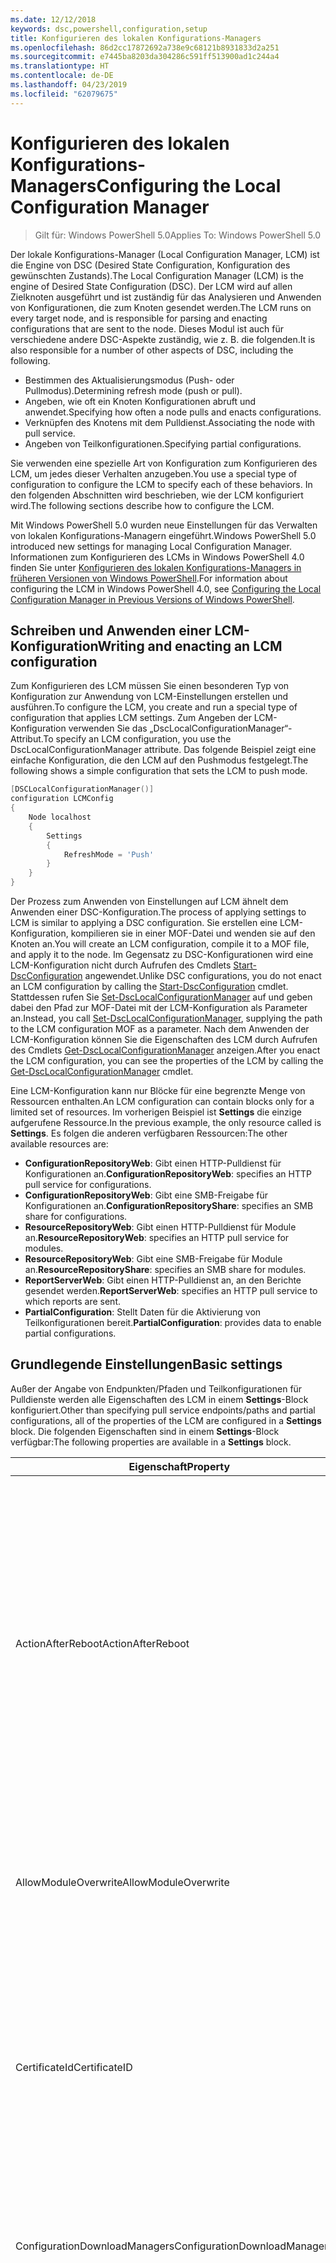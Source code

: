 ```yaml
---
ms.date: 12/12/2018
keywords: dsc,powershell,configuration,setup
title: Konfigurieren des lokalen Konfigurations-Managers
ms.openlocfilehash: 86d2cc17872692a738e9c68121b8931833d2a251
ms.sourcegitcommit: e7445ba8203da304286c591ff513900ad1c244a4
ms.translationtype: HT
ms.contentlocale: de-DE
ms.lasthandoff: 04/23/2019
ms.locfileid: "62079675"
---
```

# <a name="configuring-the-local-configuration-manager"></a><span data-ttu-id="e086c-103">Konfigurieren des lokalen Konfigurations-Managers</span><span class="sxs-lookup"><span data-stu-id="e086c-103">Configuring the Local Configuration Manager</span></span>

> <span data-ttu-id="e086c-104">Gilt für: Windows PowerShell 5.0</span><span class="sxs-lookup"><span data-stu-id="e086c-104">Applies To: Windows PowerShell 5.0</span></span>

<span data-ttu-id="e086c-105">Der lokale Konfigurations-Manager (Local Configuration Manager, LCM) ist die Engine von DSC (Desired State Configuration, Konfiguration des gewünschten Zustands).</span><span class="sxs-lookup"><span data-stu-id="e086c-105">The Local Configuration Manager (LCM) is the engine of Desired State Configuration (DSC).</span></span>
<span data-ttu-id="e086c-106">Der LCM wird auf allen Zielknoten ausgeführt und ist zuständig für das Analysieren und Anwenden von Konfigurationen, die zum Knoten gesendet werden.</span><span class="sxs-lookup"><span data-stu-id="e086c-106">The LCM runs on every target node, and is responsible for parsing and enacting configurations that are sent to the node.</span></span>
<span data-ttu-id="e086c-107">Dieses Modul ist auch für verschiedene andere DSC-Aspekte zuständig, wie z. B. die folgenden.</span><span class="sxs-lookup"><span data-stu-id="e086c-107">It is also responsible for a number of other aspects of DSC, including the following.</span></span>

- <span data-ttu-id="e086c-108">Bestimmen des Aktualisierungsmodus (Push- oder Pullmodus).</span><span class="sxs-lookup"><span data-stu-id="e086c-108">Determining refresh mode (push or pull).</span></span>
- <span data-ttu-id="e086c-109">Angeben, wie oft ein Knoten Konfigurationen abruft und anwendet.</span><span class="sxs-lookup"><span data-stu-id="e086c-109">Specifying how often a node pulls and enacts configurations.</span></span>
- <span data-ttu-id="e086c-110">Verknüpfen des Knotens mit dem Pulldienst.</span><span class="sxs-lookup"><span data-stu-id="e086c-110">Associating the node with pull service.</span></span>
- <span data-ttu-id="e086c-111">Angeben von Teilkonfigurationen.</span><span class="sxs-lookup"><span data-stu-id="e086c-111">Specifying partial configurations.</span></span>

<span data-ttu-id="e086c-112">Sie verwenden eine spezielle Art von Konfiguration zum Konfigurieren des LCM, um jedes dieser Verhalten anzugeben.</span><span class="sxs-lookup"><span data-stu-id="e086c-112">You use a special type of configuration to configure the LCM to specify each of these behaviors.</span></span>
<span data-ttu-id="e086c-113">In den folgenden Abschnitten wird beschrieben, wie der LCM konfiguriert wird.</span><span class="sxs-lookup"><span data-stu-id="e086c-113">The following sections describe how to configure the LCM.</span></span>

<span data-ttu-id="e086c-114">Mit Windows PowerShell 5.0 wurden neue Einstellungen für das Verwalten von lokalen Konfigurations-Managern eingeführt.</span><span class="sxs-lookup"><span data-stu-id="e086c-114">Windows PowerShell 5.0 introduced new settings for managing Local Configuration Manager.</span></span>
<span data-ttu-id="e086c-115">Informationen zum Konfigurieren des LCMs in Windows PowerShell 4.0 finden Sie unter [Konfigurieren des lokalen Konfigurations-Managers in früheren Versionen von Windows PowerShell](metaconfig4.md).</span><span class="sxs-lookup"><span data-stu-id="e086c-115">For information about configuring the LCM in Windows PowerShell 4.0, see [Configuring the Local Configuration Manager in Previous Versions of Windows PowerShell](metaconfig4.md).</span></span>

## <a name="writing-and-enacting-an-lcm-configuration"></a><span data-ttu-id="e086c-116">Schreiben und Anwenden einer LCM-Konfiguration</span><span class="sxs-lookup"><span data-stu-id="e086c-116">Writing and enacting an LCM configuration</span></span>

<span data-ttu-id="e086c-117">Zum Konfigurieren des LCM müssen Sie einen besonderen Typ von Konfiguration zur Anwendung von LCM-Einstellungen erstellen und ausführen.</span><span class="sxs-lookup"><span data-stu-id="e086c-117">To configure the LCM, you create and run a special type of configuration that applies LCM settings.</span></span>
<span data-ttu-id="e086c-118">Zum Angeben der LCM-Konfiguration verwenden Sie das „DscLocalConfigurationManager“-Attribut.</span><span class="sxs-lookup"><span data-stu-id="e086c-118">To specify an LCM configuration, you use the DscLocalConfigurationManager attribute.</span></span>
<span data-ttu-id="e086c-119">Das folgende Beispiel zeigt eine einfache Konfiguration, die den LCM auf den Pushmodus festgelegt.</span><span class="sxs-lookup"><span data-stu-id="e086c-119">The following shows a simple configuration that sets the LCM to push mode.</span></span>

```powershell
[DSCLocalConfigurationManager()]
configuration LCMConfig
{
    Node localhost
    {
        Settings
        {
            RefreshMode = 'Push'
        }
    }
}
```

<span data-ttu-id="e086c-120">Der Prozess zum Anwenden von Einstellungen auf LCM ähnelt dem Anwenden einer DSC-Konfiguration.</span><span class="sxs-lookup"><span data-stu-id="e086c-120">The process of applying settings to LCM is similar to applying a DSC configuration.</span></span>
<span data-ttu-id="e086c-121">Sie erstellen eine LCM-Konfiguration, kompilieren sie in einer MOF-Datei und wenden sie auf den Knoten an.</span><span class="sxs-lookup"><span data-stu-id="e086c-121">You will create an LCM configuration, compile it to a MOF file, and apply it to the node.</span></span>
<span data-ttu-id="e086c-122">Im Gegensatz zu DSC-Konfigurationen wird eine LCM-Konfiguration nicht durch Aufrufen des Cmdlets [Start-DscConfiguration](/powershell/module/psdesiredstateconfiguration/start-dscconfiguration) angewendet.</span><span class="sxs-lookup"><span data-stu-id="e086c-122">Unlike DSC configurations, you do not enact an LCM configuration by calling the [Start-DscConfiguration](/powershell/module/psdesiredstateconfiguration/start-dscconfiguration) cmdlet.</span></span>
<span data-ttu-id="e086c-123">Stattdessen rufen Sie [Set-DscLocalConfigurationManager](/powershell/module/PSDesiredStateConfiguration/Set-DscLocalConfigurationManager) auf und geben dabei den Pfad zur MOF-Datei mit der LCM-Konfiguration als Parameter an.</span><span class="sxs-lookup"><span data-stu-id="e086c-123">Instead, you call [Set-DscLocalConfigurationManager](/powershell/module/PSDesiredStateConfiguration/Set-DscLocalConfigurationManager), supplying the path to the LCM configuration MOF as a parameter.</span></span>
<span data-ttu-id="e086c-124">Nach dem Anwenden der LCM-Konfiguration können Sie die Eigenschaften des LCM durch Aufrufen des Cmdlets [Get-DscLocalConfigurationManager](/powershell/module/PSDesiredStateConfiguration/Get-DscLocalConfigurationManager) anzeigen.</span><span class="sxs-lookup"><span data-stu-id="e086c-124">After you enact the LCM configuration, you can see the properties of the LCM by calling the [Get-DscLocalConfigurationManager](/powershell/module/PSDesiredStateConfiguration/Get-DscLocalConfigurationManager) cmdlet.</span></span>

<span data-ttu-id="e086c-125">Eine LCM-Konfiguration kann nur Blöcke für eine begrenzte Menge von Ressourcen enthalten.</span><span class="sxs-lookup"><span data-stu-id="e086c-125">An LCM configuration can contain blocks only for a limited set of resources.</span></span>
<span data-ttu-id="e086c-126">Im vorherigen Beispiel ist **Settings** die einzige aufgerufene Ressource.</span><span class="sxs-lookup"><span data-stu-id="e086c-126">In the previous example, the only resource called is **Settings**.</span></span>
<span data-ttu-id="e086c-127">Es folgen die anderen verfügbaren Ressourcen:</span><span class="sxs-lookup"><span data-stu-id="e086c-127">The other available resources are:</span></span>

* <span data-ttu-id="e086c-128">**ConfigurationRepositoryWeb**: Gibt einen HTTP-Pulldienst für Konfigurationen an.</span><span class="sxs-lookup"><span data-stu-id="e086c-128">**ConfigurationRepositoryWeb**: specifies an HTTP pull service for configurations.</span></span>
* <span data-ttu-id="e086c-129">**ConfigurationRepositoryWeb**: Gibt eine SMB-Freigabe für Konfigurationen an.</span><span class="sxs-lookup"><span data-stu-id="e086c-129">**ConfigurationRepositoryShare**: specifies an SMB share for configurations.</span></span>
* <span data-ttu-id="e086c-130">**ResourceRepositoryWeb**: Gibt einen HTTP-Pulldienst für Module an.</span><span class="sxs-lookup"><span data-stu-id="e086c-130">**ResourceRepositoryWeb**: specifies an HTTP pull service for modules.</span></span>
* <span data-ttu-id="e086c-131">**ResourceRepositoryWeb**: Gibt eine SMB-Freigabe für Module an.</span><span class="sxs-lookup"><span data-stu-id="e086c-131">**ResourceRepositoryShare**: specifies an SMB share for modules.</span></span>
* <span data-ttu-id="e086c-132">**ReportServerWeb**: Gibt einen HTTP-Pulldienst an, an den Berichte gesendet werden.</span><span class="sxs-lookup"><span data-stu-id="e086c-132">**ReportServerWeb**: specifies an HTTP pull service to which reports are sent.</span></span>
* <span data-ttu-id="e086c-133">**PartialConfiguration**: Stellt Daten für die Aktivierung von Teilkonfigurationen bereit.</span><span class="sxs-lookup"><span data-stu-id="e086c-133">**PartialConfiguration**: provides data to enable partial configurations.</span></span>

## <a name="basic-settings"></a><span data-ttu-id="e086c-134">Grundlegende Einstellungen</span><span class="sxs-lookup"><span data-stu-id="e086c-134">Basic settings</span></span>

<span data-ttu-id="e086c-135">Außer der Angabe von Endpunkten/Pfaden und Teilkonfigurationen für Pulldienste werden alle Eigenschaften des LCM in einem **Settings**-Block konfiguriert.</span><span class="sxs-lookup"><span data-stu-id="e086c-135">Other than specifying pull service endpoints/paths and partial configurations, all of the properties of the LCM are configured in a **Settings** block.</span></span>
<span data-ttu-id="e086c-136">Die folgenden Eigenschaften sind in einem **Settings**-Block verfügbar:</span><span class="sxs-lookup"><span data-stu-id="e086c-136">The following properties are available in a **Settings** block.</span></span>

|  <span data-ttu-id="e086c-137">Eigenschaft</span><span class="sxs-lookup"><span data-stu-id="e086c-137">Property</span></span>  |  <span data-ttu-id="e086c-138">Type</span><span class="sxs-lookup"><span data-stu-id="e086c-138">Type</span></span>  |  <span data-ttu-id="e086c-139">Beschreibung</span><span class="sxs-lookup"><span data-stu-id="e086c-139">Description</span></span>   |
|----------- |------- |--------------- |
| <span data-ttu-id="e086c-140">ActionAfterReboot</span><span class="sxs-lookup"><span data-stu-id="e086c-140">ActionAfterReboot</span></span>| <span data-ttu-id="e086c-141">string</span><span class="sxs-lookup"><span data-stu-id="e086c-141">string</span></span>| <span data-ttu-id="e086c-142">Gibt an, was nach einem Neustart während der Anwendung einer Konfiguration passiert.</span><span class="sxs-lookup"><span data-stu-id="e086c-142">Specifies what happens after a reboot during the application of a configuration.</span></span> <span data-ttu-id="e086c-143">Die möglichen Werte sind __ContinueConfiguration__ und __StopConfiguration__.</span><span class="sxs-lookup"><span data-stu-id="e086c-143">The possible values are __"ContinueConfiguration"__ and __"StopConfiguration"__.</span></span> <ul><li> <span data-ttu-id="e086c-144">__ContinueConfiguration__: Nach dem Neustart des Computers wird das Anwenden der aktuellen Konfiguration fortgesetzt.</span><span class="sxs-lookup"><span data-stu-id="e086c-144">__ContinueConfiguration__: Continue applying the current configuration after machine reboot.</span></span> <span data-ttu-id="e086c-145">Dies ist der Standardwert.</span><span class="sxs-lookup"><span data-stu-id="e086c-145">This is the default value</span></span></li><li><span data-ttu-id="e086c-146">__StopConfiguration__: Nach dem Neustart des Computers wird die aktuelle Konfiguration beendet.</span><span class="sxs-lookup"><span data-stu-id="e086c-146">__StopConfiguration__: Stop the current configuration after machine reboot.</span></span></li></ul>|
| <span data-ttu-id="e086c-147">AllowModuleOverwrite</span><span class="sxs-lookup"><span data-stu-id="e086c-147">AllowModuleOverwrite</span></span>| <span data-ttu-id="e086c-148">bool</span><span class="sxs-lookup"><span data-stu-id="e086c-148">bool</span></span>| <span data-ttu-id="e086c-149">__$TRUE__, wenn neue vom Pulldienst heruntergeladene Konfigurationen die alten Konfigurationen auf dem Zielknoten überschreiben dürfen.</span><span class="sxs-lookup"><span data-stu-id="e086c-149">__$TRUE__ if new configurations downloaded from the pull service are allowed to overwrite the old ones on the target node.</span></span> <span data-ttu-id="e086c-150">Andernfalls „$FALSE“.</span><span class="sxs-lookup"><span data-stu-id="e086c-150">Otherwise, $FALSE.</span></span>|
| <span data-ttu-id="e086c-151">CertificateId</span><span class="sxs-lookup"><span data-stu-id="e086c-151">CertificateID</span></span>| <span data-ttu-id="e086c-152">string</span><span class="sxs-lookup"><span data-stu-id="e086c-152">string</span></span>| <span data-ttu-id="e086c-153">Der Fingerabdruck eines Zertifikats zur Sicherung von Anmeldeinformationen, die in einer Konfiguration übergeben werden.</span><span class="sxs-lookup"><span data-stu-id="e086c-153">The thumbprint of a certificate used to secure credentials passed in a configuration.</span></span> <span data-ttu-id="e086c-154">Weitere Informationen finden Sie unter [Möchten Sie Anmeldeinformationen in Windows PowerShell zum Konfigurieren des gewünschten Zustands schützen?](http://blogs.msdn.com/b/powershell/archive/2014/01/31/want-to-secure-credentials-in-windows-powershell-desired-state-configuration.aspx).</span><span class="sxs-lookup"><span data-stu-id="e086c-154">For more information see [Want to secure credentials in Windows PowerShell Desired State Configuration](http://blogs.msdn.com/b/powershell/archive/2014/01/31/want-to-secure-credentials-in-windows-powershell-desired-state-configuration.aspx)?.</span></span> <br> <span data-ttu-id="e086c-155">__Hinweis:__ Dies wird bei Verwendung des Azure Automation DSC-Pulldiensts automatisch verwaltet.</span><span class="sxs-lookup"><span data-stu-id="e086c-155">__Note:__ this is managed automatically if using Azure Automation DSC pull service.</span></span>|
| <span data-ttu-id="e086c-156">ConfigurationDownloadManagers</span><span class="sxs-lookup"><span data-stu-id="e086c-156">ConfigurationDownloadManagers</span></span>| <span data-ttu-id="e086c-157">CimInstance[]</span><span class="sxs-lookup"><span data-stu-id="e086c-157">CimInstance[]</span></span>| <span data-ttu-id="e086c-158">Veraltet.</span><span class="sxs-lookup"><span data-stu-id="e086c-158">Obsolete.</span></span> <span data-ttu-id="e086c-159">Verwenden Sie die Blöcke __ConfigurationRepositoryWeb__ und __ConfigurationRepositoryShare__ zum Definieren von Pulldienstendpunkten für Konfigurationen.</span><span class="sxs-lookup"><span data-stu-id="e086c-159">Use __ConfigurationRepositoryWeb__ and __ConfigurationRepositoryShare__ blocks to define configuration pull service endpoints.</span></span>|
| <span data-ttu-id="e086c-160">ConfigurationID</span><span class="sxs-lookup"><span data-stu-id="e086c-160">ConfigurationID</span></span>| <span data-ttu-id="e086c-161">string</span><span class="sxs-lookup"><span data-stu-id="e086c-161">string</span></span>| <span data-ttu-id="e086c-162">Für die Abwärtskompatibilität mit älteren Pulldienstversionen.</span><span class="sxs-lookup"><span data-stu-id="e086c-162">For backwards compatibility with older pull service versions.</span></span> <span data-ttu-id="e086c-163">Eine GUID, die die Konfigurationsdatei identifiziert, die von einem Pulldienst abgerufen werden soll.</span><span class="sxs-lookup"><span data-stu-id="e086c-163">A GUID that identifies the configuration file to get from a pull service.</span></span> <span data-ttu-id="e086c-164">Der Knoten ruft Konfigurationen vom Pulldienst ab, wenn der Name der MOF-Konfigurationsdatei „ConfigurationID.mof“ lautet.</span><span class="sxs-lookup"><span data-stu-id="e086c-164">The node will pull configurations on the pull service if the name of the configuration MOF is named ConfigurationID.mof.</span></span><br> <span data-ttu-id="e086c-165">__Hinweis:__ Wenn Sie diese Eigenschaft festlegen, kann der Knoten nicht mithilfe von __RegistrationKey__ bei einem Pulldienst registriert werden.</span><span class="sxs-lookup"><span data-stu-id="e086c-165">__Note:__ If you set this property, registering the node with a pull service by using __RegistrationKey__ does not work.</span></span> <span data-ttu-id="e086c-166">Weitere Informationen finden Sie unter [Einrichten eines Pullclients mit Konfigurationsnamen](../pull-server/pullClientConfigNames.md).</span><span class="sxs-lookup"><span data-stu-id="e086c-166">For more information, see [Setting up a pull client with configuration names](../pull-server/pullClientConfigNames.md).</span></span>|
| <span data-ttu-id="e086c-167">ConfigurationMode</span><span class="sxs-lookup"><span data-stu-id="e086c-167">ConfigurationMode</span></span>| <span data-ttu-id="e086c-168">string</span><span class="sxs-lookup"><span data-stu-id="e086c-168">string</span></span> | <span data-ttu-id="e086c-169">Gibt an, wie der LCM die Konfiguration tatsächlich auf die Zielknoten anwendet.</span><span class="sxs-lookup"><span data-stu-id="e086c-169">Specifies how the LCM actually applies the configuration to the target nodes.</span></span> <span data-ttu-id="e086c-170">Mögliche Werte sind __ApplyOnly__, __ApplyAndMonitor__ und __ApplyAndAutoCorrect__.</span><span class="sxs-lookup"><span data-stu-id="e086c-170">Possible values are __"ApplyOnly"__,__"ApplyAndMonitor"__, and __"ApplyAndAutoCorrect"__.</span></span> <ul><li><span data-ttu-id="e086c-171">__ApplyOnly__: DSC wendet die Konfiguration an und führt keine weiteren Schritte aus, es sei denn, eine neue Konfiguration wird per Push auf den Zielknoten übertragen oder per Pull von einem Dienst abgerufen.</span><span class="sxs-lookup"><span data-stu-id="e086c-171">__ApplyOnly__: DSC applies the configuration and does nothing further unless a new configuration is pushed to the target node or when a new configuration is pulled from a service.</span></span> <span data-ttu-id="e086c-172">Nach der ersten Anwendung einer neuen Konfiguration überprüft DSC nicht auf Abweichungen von einem zuvor konfigurierten Status.</span><span class="sxs-lookup"><span data-stu-id="e086c-172">After initial application of a new configuration, DSC does not check for drift from a previously configured state.</span></span> <span data-ttu-id="e086c-173">Beachten Sie, dass DSC versucht, die Konfiguration anzuwenden, bis dies erfolgreich passiert ist, bevor __ApplyOnly__ wirksam wird.</span><span class="sxs-lookup"><span data-stu-id="e086c-173">Note that DSC will attempt to apply the configuration until it is successful before __ApplyOnly__ takes effect.</span></span> </li><li> <span data-ttu-id="e086c-174">__ApplyAndMonitor__: Dies ist der Standardwert.</span><span class="sxs-lookup"><span data-stu-id="e086c-174">__ApplyAndMonitor__: This is the default value.</span></span> <span data-ttu-id="e086c-175">Der LCM wendet neue Konfigurationen an.</span><span class="sxs-lookup"><span data-stu-id="e086c-175">The LCM applies any new configurations.</span></span> <span data-ttu-id="e086c-176">Wenn der Zielknoten nach der ersten Anwendung einer neuen Konfiguration vom gewünschten Zustand abweicht, meldet DSC die Abweichung in Protokollen.</span><span class="sxs-lookup"><span data-stu-id="e086c-176">After initial application of a new configuration, if the target node drifts from the desired state, DSC reports the discrepancy in logs.</span></span> <span data-ttu-id="e086c-177">Beachten Sie, dass DSC versucht, die Konfiguration anzuwenden, bis dies erfolgreich passiert ist, bevor __ApplyAndMonitor__ wirksam wird.</span><span class="sxs-lookup"><span data-stu-id="e086c-177">Note that DSC will attempt to apply the configuration until it is successful before __ApplyAndMonitor__ takes effect.</span></span></li><li><span data-ttu-id="e086c-178">__ApplyAndAutoCorrect:__ DSC wendet neue Konfigurationen an.</span><span class="sxs-lookup"><span data-stu-id="e086c-178">__ApplyAndAutoCorrect__: DSC applies any new configurations.</span></span> <span data-ttu-id="e086c-179">Wenn der Zielknoten nach der ersten Anwendung einer neuen Konfiguration vom gewünschten Zustand abweicht, meldet DSC die Abweichung in Protokollen und wendet dann die aktuelle Konfiguration an.</span><span class="sxs-lookup"><span data-stu-id="e086c-179">After initial application of a new configuration, if the target node drifts from the desired state, DSC reports the discrepancy in logs, and then re-applies the current configuration.</span></span></li></ul>|
| <span data-ttu-id="e086c-180">ConfigurationModeFrequencyMins</span><span class="sxs-lookup"><span data-stu-id="e086c-180">ConfigurationModeFrequencyMins</span></span>| <span data-ttu-id="e086c-181">UInt32</span><span class="sxs-lookup"><span data-stu-id="e086c-181">UInt32</span></span>| <span data-ttu-id="e086c-182">Gibt (in Minuten) an, wie oft die aktuelle Konfiguration überprüft und angewendet wird.</span><span class="sxs-lookup"><span data-stu-id="e086c-182">How often, in minutes, the current configuration is checked and applied.</span></span> <span data-ttu-id="e086c-183">Diese Eigenschaft wird ignoriert, wenn die „ConfigurationMode“-Eigenschaft auf „ApplyOnly“ festgelegt ist.</span><span class="sxs-lookup"><span data-stu-id="e086c-183">This property is ignored if the ConfigurationMode property is set to ApplyOnly.</span></span> <span data-ttu-id="e086c-184">Der Standardwert ist 15.</span><span class="sxs-lookup"><span data-stu-id="e086c-184">The default value is 15.</span></span>|
| <span data-ttu-id="e086c-185">DebugMode</span><span class="sxs-lookup"><span data-stu-id="e086c-185">DebugMode</span></span>| <span data-ttu-id="e086c-186">string</span><span class="sxs-lookup"><span data-stu-id="e086c-186">string</span></span>| <span data-ttu-id="e086c-187">Mögliche Werte sind __None__, __ForceModuleImport__ und __All__.</span><span class="sxs-lookup"><span data-stu-id="e086c-187">Possible values are __None__, __ForceModuleImport__, and __All__.</span></span> <ul><li><span data-ttu-id="e086c-188">Bei Festlegung auf __None__ werden zwischengespeicherte Ressourcen verwendet.</span><span class="sxs-lookup"><span data-stu-id="e086c-188">Set to __None__ to use cached resources.</span></span> <span data-ttu-id="e086c-189">Dies ist die Standardeinstellung, die in Produktionsszenarien verwendet werden sollte.</span><span class="sxs-lookup"><span data-stu-id="e086c-189">This is the default and should be used in production scenarios.</span></span></li><li><span data-ttu-id="e086c-190">Das Festlegen auf __ForceModuleImport__ bewirkt, dass der LCM DSC-Ressourcenmodule erneut lädt, auch wenn sie zuvor bereits geladen und zwischengespeichert wurden.</span><span class="sxs-lookup"><span data-stu-id="e086c-190">Setting to __ForceModuleImport__, causes the LCM to reload any DSC resource modules, even if they have been previously loaded and cached.</span></span> <span data-ttu-id="e086c-191">Dies beeinträchtigt die Leistung von DSC-Vorgängen, da jedes Modul bei Verwendung neu geladen wird.</span><span class="sxs-lookup"><span data-stu-id="e086c-191">This impacts the performance of DSC operations as each module is reloaded on use.</span></span> <span data-ttu-id="e086c-192">In der Regel wird dieser Wert beim Debuggen einer Ressource verwendet.</span><span class="sxs-lookup"><span data-stu-id="e086c-192">Typically you would use this value while debugging a resource</span></span></li><li><span data-ttu-id="e086c-193">In dieser Version ist __All__ identisch mit __ForceModuleImport__.</span><span class="sxs-lookup"><span data-stu-id="e086c-193">In this release, __All__ is same as __ForceModuleImport__</span></span></li></ul> |
| <span data-ttu-id="e086c-194">RebootNodeIfNeeded</span><span class="sxs-lookup"><span data-stu-id="e086c-194">RebootNodeIfNeeded</span></span>| <span data-ttu-id="e086c-195">bool</span><span class="sxs-lookup"><span data-stu-id="e086c-195">bool</span></span>| <span data-ttu-id="e086c-196">Legen Sie für diese Option `$true` fest, um Ressourcen das Neustarten des Knotens mithilfe des `$global:DSCMachineStatus`-Flags zu ermöglichen.</span><span class="sxs-lookup"><span data-stu-id="e086c-196">Set this to `$true` to allow resources to reboot the Node using the `$global:DSCMachineStatus` flag.</span></span> <span data-ttu-id="e086c-197">Andernfalls müssen Sie den Knoten für jede Konfiguration manuell neu starten, die dies erfordert.</span><span class="sxs-lookup"><span data-stu-id="e086c-197">Otherwise, you will have to manually reboot the node for any configuration that requires it.</span></span> <span data-ttu-id="e086c-198">Der Standardwert ist `$false`.</span><span class="sxs-lookup"><span data-stu-id="e086c-198">The default value is `$false`.</span></span> <span data-ttu-id="e086c-199">Um diese Einstellung zu verwenden, wenn eine Neustartbedingung von einer anderen Komponente als von DSC in Kraft gesetzt wird (z.B. Windows Installer), kombinieren Sie diese Einstellung mit dem Modul [xPendingReboot](https://github.com/powershell/xpendingreboot).</span><span class="sxs-lookup"><span data-stu-id="e086c-199">To use this setting when a reboot condition is enacted by something other than DSC (such as Windows Installer), combine this setting with the [xPendingReboot](https://github.com/powershell/xpendingreboot) module.</span></span>|
| <span data-ttu-id="e086c-200">RefreshMode</span><span class="sxs-lookup"><span data-stu-id="e086c-200">RefreshMode</span></span>| <span data-ttu-id="e086c-201">string</span><span class="sxs-lookup"><span data-stu-id="e086c-201">string</span></span>| <span data-ttu-id="e086c-202">Gibt an, wie der LCM Konfigurationen abruft.</span><span class="sxs-lookup"><span data-stu-id="e086c-202">Specifies how the LCM gets configurations.</span></span> <span data-ttu-id="e086c-203">Die möglichen Werte sind __Disabled__, __Push__ und __Pull__.</span><span class="sxs-lookup"><span data-stu-id="e086c-203">The possible values are __"Disabled"__, __"Push"__, and __"Pull"__.</span></span> <ul><li><span data-ttu-id="e086c-204">__Disabled__: DSC-Konfigurationen werden für diesen Knoten deaktiviert.</span><span class="sxs-lookup"><span data-stu-id="e086c-204">__Disabled__: DSC configurations are disabled for this node.</span></span></li><li> <span data-ttu-id="e086c-205">__Push__: Konfigurationen werden gestartet, indem das Cmdlet [Start-DscConfiguration](/powershell/module/psdesiredstateconfiguration/start-dscconfiguration) aufgerufen wird.</span><span class="sxs-lookup"><span data-stu-id="e086c-205">__Push__: Configurations are initiated by calling the [Start-DscConfiguration](/powershell/module/psdesiredstateconfiguration/start-dscconfiguration) cmdlet.</span></span> <span data-ttu-id="e086c-206">Die Konfiguration wird sofort auf den Knoten angewendet.</span><span class="sxs-lookup"><span data-stu-id="e086c-206">The configuration is applied immediately to the node.</span></span> <span data-ttu-id="e086c-207">Dies ist der Standardwert.</span><span class="sxs-lookup"><span data-stu-id="e086c-207">This is the default value.</span></span></li><li><span data-ttu-id="e086c-208">__Pull:__ Der Knoten ist so konfiguriert, dass regelmäßig eine Überprüfung auf Konfigurationen von einem Pulldienst oder SMB-Pfad erfolgt.</span><span class="sxs-lookup"><span data-stu-id="e086c-208">__Pull:__ The node is configured to regularly check for configurations from a pull service or SMB path.</span></span> <span data-ttu-id="e086c-209">Wenn diese Eigenschaft auf __Pull__ festgelegt ist, müssen Sie in einem __ConfigurationRepositoryWeb__- oder __ConfigurationRepositoryShare__-Block einen HPPT-Pfad (Dienst) oder einen SMB-Pfad (Freigabe) angeben.</span><span class="sxs-lookup"><span data-stu-id="e086c-209">If this property is set to __Pull__, you must specify an HTTP (service) or SMB (share) path in a __ConfigurationRepositoryWeb__ or __ConfigurationRepositoryShare__ block.</span></span></li></ul>|
| <span data-ttu-id="e086c-210">RefreshFrequencyMins</span><span class="sxs-lookup"><span data-stu-id="e086c-210">RefreshFrequencyMins</span></span>| <span data-ttu-id="e086c-211">UInt32</span><span class="sxs-lookup"><span data-stu-id="e086c-211">Uint32</span></span>| <span data-ttu-id="e086c-212">Das Zeitintervall (in Minuten), in dem der LCM einen Pulldienst auf aktualisierte Konfigurationen abfragt.</span><span class="sxs-lookup"><span data-stu-id="e086c-212">The time interval, in minutes, at which the LCM checks a pull service to get updated configurations.</span></span> <span data-ttu-id="e086c-213">Dieser Wert wird ignoriert, wenn der LCM nicht im Pullmodus konfiguriert ist.</span><span class="sxs-lookup"><span data-stu-id="e086c-213">This value is ignored if the LCM is not configured in pull mode.</span></span> <span data-ttu-id="e086c-214">Der Standardwert ist 30.</span><span class="sxs-lookup"><span data-stu-id="e086c-214">The default value is 30.</span></span>|
| <span data-ttu-id="e086c-215">ReportManagers</span><span class="sxs-lookup"><span data-stu-id="e086c-215">ReportManagers</span></span>| <span data-ttu-id="e086c-216">CimInstance[]</span><span class="sxs-lookup"><span data-stu-id="e086c-216">CimInstance[]</span></span>| <span data-ttu-id="e086c-217">Veraltet.</span><span class="sxs-lookup"><span data-stu-id="e086c-217">Obsolete.</span></span> <span data-ttu-id="e086c-218">Verwenden Sie __ReportServerWeb__-Blöcke, um einen Endpunkt zum Senden von Berichtsdaten an einen Pulldienst zu definieren.</span><span class="sxs-lookup"><span data-stu-id="e086c-218">Use __ReportServerWeb__ blocks to define an endpoint to send reporting data to a pull service.</span></span>|
| <span data-ttu-id="e086c-219">ResourceModuleManagers</span><span class="sxs-lookup"><span data-stu-id="e086c-219">ResourceModuleManagers</span></span>| <span data-ttu-id="e086c-220">CimInstance[]</span><span class="sxs-lookup"><span data-stu-id="e086c-220">CimInstance[]</span></span>| <span data-ttu-id="e086c-221">Veraltet.</span><span class="sxs-lookup"><span data-stu-id="e086c-221">Obsolete.</span></span> <span data-ttu-id="e086c-222">Verwenden Sie die Blöcke __ResourceRepositoryWeb__ und __ResourceRepositoryShare__ zum Definieren von HTTP-Endpunkten bzw. SMB-Pfaden für den Pulldienst.</span><span class="sxs-lookup"><span data-stu-id="e086c-222">Use __ResourceRepositoryWeb__ and __ResourceRepositoryShare__ blocks to define pull service HTTP endpoints or SMB paths, respectively.</span></span>|
| <span data-ttu-id="e086c-223">PartialConfigurations</span><span class="sxs-lookup"><span data-stu-id="e086c-223">PartialConfigurations</span></span>| <span data-ttu-id="e086c-224">CimInstance</span><span class="sxs-lookup"><span data-stu-id="e086c-224">CimInstance</span></span>| <span data-ttu-id="e086c-225">Nicht implementiert.</span><span class="sxs-lookup"><span data-stu-id="e086c-225">Not implemented.</span></span> <span data-ttu-id="e086c-226">Nicht verwenden.</span><span class="sxs-lookup"><span data-stu-id="e086c-226">Do not use.</span></span>|
| <span data-ttu-id="e086c-227">StatusRetentionTimeInDays</span><span class="sxs-lookup"><span data-stu-id="e086c-227">StatusRetentionTimeInDays</span></span> | <span data-ttu-id="e086c-228">UInt32</span><span class="sxs-lookup"><span data-stu-id="e086c-228">UInt32</span></span>| <span data-ttu-id="e086c-229">Anzahl der Tage, die der LCM den Status der aktuellen Konfiguration beibehält.</span><span class="sxs-lookup"><span data-stu-id="e086c-229">The number of days the LCM keeps the status of the current configuration.</span></span>|

> [!NOTE]
> <span data-ttu-id="e086c-230">Der LCM startet den **ConfigurationModeFrequencyMins**-Zyklus auf Grundlage folgender Ereignisse:</span><span class="sxs-lookup"><span data-stu-id="e086c-230">The LCM starts the **ConfigurationModeFrequencyMins** cycle based on:</span></span>
>
> - <span data-ttu-id="e086c-231">Mithilfe von `Set-DscLocalConfigurationManager` wird eine neue Metakonfiguration angewendet</span><span class="sxs-lookup"><span data-stu-id="e086c-231">A new metaconfig is applied using `Set-DscLocalConfigurationManager`</span></span>
> - <span data-ttu-id="e086c-232">Der Computer wird neu gestartet</span><span class="sxs-lookup"><span data-stu-id="e086c-232">A machine restart</span></span>
>
> <span data-ttu-id="e086c-233">Bei Bedingungen, unter denen es beim Timerprozess zu einem Absturz kommt, der innerhalb von 30 Sekunden erkannt wird, wird der Zyklus neu gestartet.</span><span class="sxs-lookup"><span data-stu-id="e086c-233">For any condition where the timer process experiences a crash, that will be detected within 30 seconds and the cycle will be restarted.</span></span>
> <span data-ttu-id="e086c-234">Ein gleichzeitiger Vorgang könnte den Start des Zyklus verzögern; wenn die Dauer dieses Vorgangs länger ist als die konfigurierte Zyklushäufigkeit, startet der nächste Timer nicht.</span><span class="sxs-lookup"><span data-stu-id="e086c-234">A concurrent operation could delay the cycle from being started, if the duration of this operation exceeds the configured cycle frequency, the next timer will not start.</span></span>
>
> <span data-ttu-id="e086c-235">Beispiel: Die Metakonfiguration ist auf eine Pullhäufigkeit von 15 Minuten konfiguriert, und ein Pull wird zum Zeitpunkt t1 ausgeführt.</span><span class="sxs-lookup"><span data-stu-id="e086c-235">Example, the metaconfig is configured at a 15 minute pull frequency and a pull occurs at T1.</span></span>  <span data-ttu-id="e086c-236">Der Knoten kann seine Aufgaben 16 Minuten lang nicht beenden.</span><span class="sxs-lookup"><span data-stu-id="e086c-236">The Node does not finish work for 16 minutes.</span></span>  <span data-ttu-id="e086c-237">Der erste 15-Minuten-Zyklus wird ignoriert, und der nächste Pull wird zum Zeitpunkt t1+15+15 ausgeführt.</span><span class="sxs-lookup"><span data-stu-id="e086c-237">The first 15 minute cycle is ignored, and next pull will happen at T1+15+15.</span></span>

## <a name="pull-service"></a><span data-ttu-id="e086c-238">Pulldienst</span><span class="sxs-lookup"><span data-stu-id="e086c-238">Pull service</span></span>

<span data-ttu-id="e086c-239">Die LCM-Konfiguration unterstützt die folgenden Typen von Pulldienstendpunkten:</span><span class="sxs-lookup"><span data-stu-id="e086c-239">LCM configuration supports defining the following types of pull service endpoints:</span></span>

- <span data-ttu-id="e086c-240">**Konfigurationsserver**: Ein Repository für DSC-Konfigurationen.</span><span class="sxs-lookup"><span data-stu-id="e086c-240">**Configuration server**: A repository for DSC configurations.</span></span> <span data-ttu-id="e086c-241">Definieren Sie Konfigurationsserver mithilfe der Blöcke **ConfigurationRepositoryWeb** (für webbasierte Server) und **ConfigurationRepositoryShare** (für SMB-basierte Server).</span><span class="sxs-lookup"><span data-stu-id="e086c-241">Define configuration servers by using **ConfigurationRepositoryWeb** (for web-based servers) and **ConfigurationRepositoryShare** (for SMB-based servers) blocks.</span></span>
- <span data-ttu-id="e086c-242">**Ressourcenserver**: Ein Repository für DSC-Ressourcen, verpackt als PowerShell-Module.</span><span class="sxs-lookup"><span data-stu-id="e086c-242">**Resource server**: A repository for DSC resources, packaged as PowerShell modules.</span></span> <span data-ttu-id="e086c-243">Definieren Sie Ressourcenserver mithilfe der Blöcke **ResourceRepositoryWeb** (für webbasierte Server) und **ResourceRepositoryShare** (für SMB-basierte Server).</span><span class="sxs-lookup"><span data-stu-id="e086c-243">Define resource servers by using **ResourceRepositoryWeb** (for web-based servers) and **ResourceRepositoryShare** (for SMB-based servers) blocks.</span></span>
- <span data-ttu-id="e086c-244">**Berichtsserver**: Dienst, an den DSC Berichtsdaten sendet.</span><span class="sxs-lookup"><span data-stu-id="e086c-244">**Report server**: A service that DSC sends report data to.</span></span> <span data-ttu-id="e086c-245">Definieren Sie Berichtsserver mithilfe von **ReportServerWeb**-Blöcken.</span><span class="sxs-lookup"><span data-stu-id="e086c-245">Define report servers by using **ReportServerWeb** blocks.</span></span> <span data-ttu-id="e086c-246">Ein Berichtsserver muss ein Webdienst sein.</span><span class="sxs-lookup"><span data-stu-id="e086c-246">A report server must be a web service.</span></span>

<span data-ttu-id="e086c-247">Weitere Informationen zu Pulldiensten finden Sie unter [Desired State Configuration – Pulldienst](../pull-server/pullServer.md).</span><span class="sxs-lookup"><span data-stu-id="e086c-247">For more details on pull service see, [Desired State Configuration Pull Service](../pull-server/pullServer.md).</span></span>

## <a name="configuration-server-blocks"></a><span data-ttu-id="e086c-248">Konfigurationsserverblöcke</span><span class="sxs-lookup"><span data-stu-id="e086c-248">Configuration server blocks</span></span>

<span data-ttu-id="e086c-249">Zum Definieren eines webbasierten Konfigurationsservers erstellen Sie einen **ConfigurationRepositoryWeb**-Block.</span><span class="sxs-lookup"><span data-stu-id="e086c-249">To define a web-based configuration server, you create a **ConfigurationRepositoryWeb** block.</span></span>
<span data-ttu-id="e086c-250">Ein **ConfigurationRepositoryWeb**-Block definiert die folgenden Eigenschaften.</span><span class="sxs-lookup"><span data-stu-id="e086c-250">A **ConfigurationRepositoryWeb** defines the following properties.</span></span>

|<span data-ttu-id="e086c-251">Eigenschaft</span><span class="sxs-lookup"><span data-stu-id="e086c-251">Property</span></span>|<span data-ttu-id="e086c-252">Type</span><span class="sxs-lookup"><span data-stu-id="e086c-252">Type</span></span>|<span data-ttu-id="e086c-253">Beschreibung</span><span class="sxs-lookup"><span data-stu-id="e086c-253">Description</span></span>|
|---|---|---|
|<span data-ttu-id="e086c-254">AllowUnsecureConnection</span><span class="sxs-lookup"><span data-stu-id="e086c-254">AllowUnsecureConnection</span></span>|<span data-ttu-id="e086c-255">bool</span><span class="sxs-lookup"><span data-stu-id="e086c-255">bool</span></span>|<span data-ttu-id="e086c-256">Legen Sie diese Einstellung auf **$TRUE** fest, um Verbindungen zwischen Knoten und Server ohne Authentifizierung zu erlauben.</span><span class="sxs-lookup"><span data-stu-id="e086c-256">Set to **$TRUE** to allow connections from the node to the server without authentication.</span></span> <span data-ttu-id="e086c-257">Bei Festlegung auf **$FALSE** ist eine Authentifizierung erforderlich.</span><span class="sxs-lookup"><span data-stu-id="e086c-257">Set to **$FALSE** to require authentication.</span></span>|
|<span data-ttu-id="e086c-258">CertificateId</span><span class="sxs-lookup"><span data-stu-id="e086c-258">CertificateID</span></span>|<span data-ttu-id="e086c-259">string</span><span class="sxs-lookup"><span data-stu-id="e086c-259">string</span></span>|<span data-ttu-id="e086c-260">Der Fingerabdruck eines Zertifikats zur Authentifizierung beim Server.</span><span class="sxs-lookup"><span data-stu-id="e086c-260">The thumbprint of a certificate used to authenticate to the server.</span></span>|
|<span data-ttu-id="e086c-261">ConfigurationNames</span><span class="sxs-lookup"><span data-stu-id="e086c-261">ConfigurationNames</span></span>|<span data-ttu-id="e086c-262">String[]</span><span class="sxs-lookup"><span data-stu-id="e086c-262">String[]</span></span>|<span data-ttu-id="e086c-263">Array der Namen von Konfigurationen, die per Pull vom Zielknoten abgerufen werden.</span><span class="sxs-lookup"><span data-stu-id="e086c-263">An array of names of configurations to be pulled by the target node.</span></span> <span data-ttu-id="e086c-264">Diese werden nur verwendet, wenn der Knoten über einen **RegistrationKey** beim Pulldienst registriert ist.</span><span class="sxs-lookup"><span data-stu-id="e086c-264">These are used only if the node is registered with the pull service by using a **RegistrationKey**.</span></span> <span data-ttu-id="e086c-265">Weitere Informationen finden Sie unter [Einrichten eines Pullclients mit Konfigurationsnamen](../pull-server/pullClientConfigNames.md).</span><span class="sxs-lookup"><span data-stu-id="e086c-265">For more information, see [Setting up a pull client with configuration names](../pull-server/pullClientConfigNames.md).</span></span>|
|<span data-ttu-id="e086c-266">RegistrationKey</span><span class="sxs-lookup"><span data-stu-id="e086c-266">RegistrationKey</span></span>|<span data-ttu-id="e086c-267">string</span><span class="sxs-lookup"><span data-stu-id="e086c-267">string</span></span>|<span data-ttu-id="e086c-268">GUID, die den Knoten beim Pulldienst registriert.</span><span class="sxs-lookup"><span data-stu-id="e086c-268">A GUID that registers the node with the pull service.</span></span> <span data-ttu-id="e086c-269">Weitere Informationen finden Sie unter [Einrichten eines Pullclients mit Konfigurationsnamen](../pull-server/pullClientConfigNames.md).</span><span class="sxs-lookup"><span data-stu-id="e086c-269">For more information, see [Setting up a pull client with configuration names](../pull-server/pullClientConfigNames.md).</span></span>|
|<span data-ttu-id="e086c-270">ServerURL</span><span class="sxs-lookup"><span data-stu-id="e086c-270">ServerURL</span></span>|<span data-ttu-id="e086c-271">string</span><span class="sxs-lookup"><span data-stu-id="e086c-271">string</span></span>|<span data-ttu-id="e086c-272">URL des Konfigurationsdiensts.</span><span class="sxs-lookup"><span data-stu-id="e086c-272">The URL of the configuration service.</span></span>|

<span data-ttu-id="e086c-273">Ein Beispielskript, das die Konfiguration des Werts „ConfigurationRepositoryWeb“ für lokale Knoten vereinfacht, steht unter [Generieren von DSC-Metakonfigurationen](https://docs.microsoft.com/azure/automation/automation-dsc-onboarding#generating-dsc-metaconfigurations) zur Verfügung.</span><span class="sxs-lookup"><span data-stu-id="e086c-273">An example script to simplify configuring the ConfigurationRepositoryWeb value for on-premises nodes is available - see [Generating DSC metaconfigurations](https://docs.microsoft.com/azure/automation/automation-dsc-onboarding#generating-dsc-metaconfigurations)</span></span>

<span data-ttu-id="e086c-274">Zum Definieren eines SMB-basierten Konfigurationsservers erstellen Sie einen **ConfigurationRepositoryShare**-Block.</span><span class="sxs-lookup"><span data-stu-id="e086c-274">To define an SMB-based configuration server, you create a **ConfigurationRepositoryShare** block.</span></span>
<span data-ttu-id="e086c-275">Ein **ConfigurationRepositoryShare**-Block definiert die folgenden Eigenschaften.</span><span class="sxs-lookup"><span data-stu-id="e086c-275">A **ConfigurationRepositoryShare** defines the following properties.</span></span>

|<span data-ttu-id="e086c-276">Eigenschaft</span><span class="sxs-lookup"><span data-stu-id="e086c-276">Property</span></span>|<span data-ttu-id="e086c-277">Type</span><span class="sxs-lookup"><span data-stu-id="e086c-277">Type</span></span>|<span data-ttu-id="e086c-278">Beschreibung</span><span class="sxs-lookup"><span data-stu-id="e086c-278">Description</span></span>|
|---|---|---|
|<span data-ttu-id="e086c-279">Credential</span><span class="sxs-lookup"><span data-stu-id="e086c-279">Credential</span></span>|<span data-ttu-id="e086c-280">MSFT_Credential</span><span class="sxs-lookup"><span data-stu-id="e086c-280">MSFT_Credential</span></span>|<span data-ttu-id="e086c-281">Anmeldeinformationen zum Authentifizieren bei der SMB-Freigabe.</span><span class="sxs-lookup"><span data-stu-id="e086c-281">The credential used to authenticate to the SMB share.</span></span>|
|<span data-ttu-id="e086c-282">SourcePath</span><span class="sxs-lookup"><span data-stu-id="e086c-282">SourcePath</span></span>|<span data-ttu-id="e086c-283">string</span><span class="sxs-lookup"><span data-stu-id="e086c-283">string</span></span>|<span data-ttu-id="e086c-284">Pfad der SMB-Freigabe.</span><span class="sxs-lookup"><span data-stu-id="e086c-284">The path of the SMB share.</span></span>|

## <a name="resource-server-blocks"></a><span data-ttu-id="e086c-285">Ressourcenserverblöcke</span><span class="sxs-lookup"><span data-stu-id="e086c-285">Resource server blocks</span></span>

<span data-ttu-id="e086c-286">Zum Definieren eines webbasierten Ressourcenservers erstellen Sie einen **ResourceRepositoryWeb**-Block.</span><span class="sxs-lookup"><span data-stu-id="e086c-286">To define a web-based resource server, you create a **ResourceRepositoryWeb** block.</span></span>
<span data-ttu-id="e086c-287">Ein **ResourceRepositoryWeb**-Block definiert die folgenden Eigenschaften.</span><span class="sxs-lookup"><span data-stu-id="e086c-287">A **ResourceRepositoryWeb** defines the following properties.</span></span>

|<span data-ttu-id="e086c-288">Eigenschaft</span><span class="sxs-lookup"><span data-stu-id="e086c-288">Property</span></span>|<span data-ttu-id="e086c-289">Type</span><span class="sxs-lookup"><span data-stu-id="e086c-289">Type</span></span>|<span data-ttu-id="e086c-290">Beschreibung</span><span class="sxs-lookup"><span data-stu-id="e086c-290">Description</span></span>|
|---|---|---|
|<span data-ttu-id="e086c-291">AllowUnsecureConnection</span><span class="sxs-lookup"><span data-stu-id="e086c-291">AllowUnsecureConnection</span></span>|<span data-ttu-id="e086c-292">bool</span><span class="sxs-lookup"><span data-stu-id="e086c-292">bool</span></span>|<span data-ttu-id="e086c-293">Legen Sie diese Einstellung auf **$TRUE** fest, um Verbindungen zwischen Knoten und Server ohne Authentifizierung zu erlauben.</span><span class="sxs-lookup"><span data-stu-id="e086c-293">Set to **$TRUE** to allow connections from the node to the server without authentication.</span></span> <span data-ttu-id="e086c-294">Bei Festlegung auf **$FALSE** ist eine Authentifizierung erforderlich.</span><span class="sxs-lookup"><span data-stu-id="e086c-294">Set to **$FALSE** to require authentication.</span></span>|
|<span data-ttu-id="e086c-295">CertificateId</span><span class="sxs-lookup"><span data-stu-id="e086c-295">CertificateID</span></span>|<span data-ttu-id="e086c-296">string</span><span class="sxs-lookup"><span data-stu-id="e086c-296">string</span></span>|<span data-ttu-id="e086c-297">Der Fingerabdruck eines Zertifikats zur Authentifizierung beim Server.</span><span class="sxs-lookup"><span data-stu-id="e086c-297">The thumbprint of a certificate used to authenticate to the server.</span></span>|
|<span data-ttu-id="e086c-298">RegistrationKey</span><span class="sxs-lookup"><span data-stu-id="e086c-298">RegistrationKey</span></span>|<span data-ttu-id="e086c-299">string</span><span class="sxs-lookup"><span data-stu-id="e086c-299">string</span></span>|<span data-ttu-id="e086c-300">GUID, die den Knoten beim Pulldienst identifiziert.</span><span class="sxs-lookup"><span data-stu-id="e086c-300">A GUID that identifies the node to the pull service.</span></span>|
|<span data-ttu-id="e086c-301">ServerURL</span><span class="sxs-lookup"><span data-stu-id="e086c-301">ServerURL</span></span>|<span data-ttu-id="e086c-302">string</span><span class="sxs-lookup"><span data-stu-id="e086c-302">string</span></span>|<span data-ttu-id="e086c-303">URL des Konfigurationsservers.</span><span class="sxs-lookup"><span data-stu-id="e086c-303">The URL of the configuration server.</span></span>|

<span data-ttu-id="e086c-304">Ein Beispielskript, das die Konfiguration des Werts „ResourceRepositoryWeb“ für lokale Knoten vereinfacht, steht unter [Generieren von DSC-Metakonfigurationen](https://docs.microsoft.com/azure/automation/automation-dsc-onboarding#generating-dsc-metaconfigurations) zur Verfügung.</span><span class="sxs-lookup"><span data-stu-id="e086c-304">An example script to simplify configuring the ResourceRepositoryWeb value for on-premises nodes is available - see [Generating DSC metaconfigurations](https://docs.microsoft.com/azure/automation/automation-dsc-onboarding#generating-dsc-metaconfigurations)</span></span>

<span data-ttu-id="e086c-305">Zum Definieren eines SMB-basierten Ressourcenservers erstellen Sie einen **ResourceRepositoryShare**-Block.</span><span class="sxs-lookup"><span data-stu-id="e086c-305">To define an SMB-based resource server, you create a **ResourceRepositoryShare** block.</span></span>
<span data-ttu-id="e086c-306">Ein **ResourceRepositoryShare**-Block definiert die folgenden Eigenschaften.</span><span class="sxs-lookup"><span data-stu-id="e086c-306">**ResourceRepositoryShare** defines the following properties.</span></span>

|<span data-ttu-id="e086c-307">Eigenschaft</span><span class="sxs-lookup"><span data-stu-id="e086c-307">Property</span></span>|<span data-ttu-id="e086c-308">Type</span><span class="sxs-lookup"><span data-stu-id="e086c-308">Type</span></span>|<span data-ttu-id="e086c-309">Beschreibung</span><span class="sxs-lookup"><span data-stu-id="e086c-309">Description</span></span>|
|---|---|---|
|<span data-ttu-id="e086c-310">Credential</span><span class="sxs-lookup"><span data-stu-id="e086c-310">Credential</span></span>|<span data-ttu-id="e086c-311">MSFT_Credential</span><span class="sxs-lookup"><span data-stu-id="e086c-311">MSFT_Credential</span></span>|<span data-ttu-id="e086c-312">Anmeldeinformationen zum Authentifizieren bei der SMB-Freigabe.</span><span class="sxs-lookup"><span data-stu-id="e086c-312">The credential used to authenticate to the SMB share.</span></span> <span data-ttu-id="e086c-313">Ein Beispiel für die Weitergabe von Anmeldeinformationen finden Sie unter [Einrichten eines DSC-SMB-Pullservers](../pull-server/pullServerSMB.md).</span><span class="sxs-lookup"><span data-stu-id="e086c-313">For an example of passing credentials, see [Setting up a DSC SMB pull server](../pull-server/pullServerSMB.md)</span></span>|
|<span data-ttu-id="e086c-314">SourcePath</span><span class="sxs-lookup"><span data-stu-id="e086c-314">SourcePath</span></span>|<span data-ttu-id="e086c-315">string</span><span class="sxs-lookup"><span data-stu-id="e086c-315">string</span></span>|<span data-ttu-id="e086c-316">Pfad der SMB-Freigabe.</span><span class="sxs-lookup"><span data-stu-id="e086c-316">The path of the SMB share.</span></span>|

## <a name="report-server-blocks"></a><span data-ttu-id="e086c-317">Berichtsserverblöcke</span><span class="sxs-lookup"><span data-stu-id="e086c-317">Report server blocks</span></span>

<span data-ttu-id="e086c-318">Zum Definieren eines Berichtsservers erstellen Sie einen **ReportServerWeb**-Block.</span><span class="sxs-lookup"><span data-stu-id="e086c-318">To define a report server, you create a **ReportServerWeb** block.</span></span>
<span data-ttu-id="e086c-319">Die Berichtsserverrolle ist nicht kompatibel mit dem SMB-basierten Pulldienst.</span><span class="sxs-lookup"><span data-stu-id="e086c-319">The report server role is not compatible with SMB based pull service.</span></span>
<span data-ttu-id="e086c-320">Ein **ReportServerWeb**-Block definiert die folgenden Eigenschaften.</span><span class="sxs-lookup"><span data-stu-id="e086c-320">**ReportServerWeb** defines the following properties.</span></span>

|<span data-ttu-id="e086c-321">Eigenschaft</span><span class="sxs-lookup"><span data-stu-id="e086c-321">Property</span></span>|<span data-ttu-id="e086c-322">Type</span><span class="sxs-lookup"><span data-stu-id="e086c-322">Type</span></span>|<span data-ttu-id="e086c-323">Beschreibung</span><span class="sxs-lookup"><span data-stu-id="e086c-323">Description</span></span>|
|---|---|---|
|<span data-ttu-id="e086c-324">AllowUnsecureConnection</span><span class="sxs-lookup"><span data-stu-id="e086c-324">AllowUnsecureConnection</span></span>|<span data-ttu-id="e086c-325">bool</span><span class="sxs-lookup"><span data-stu-id="e086c-325">bool</span></span>|<span data-ttu-id="e086c-326">Legen Sie diese Einstellung auf **$TRUE** fest, um Verbindungen zwischen Knoten und Server ohne Authentifizierung zu erlauben.</span><span class="sxs-lookup"><span data-stu-id="e086c-326">Set to **$TRUE** to allow connections from the node to the server without authentication.</span></span> <span data-ttu-id="e086c-327">Bei Festlegung auf **$FALSE** ist eine Authentifizierung erforderlich.</span><span class="sxs-lookup"><span data-stu-id="e086c-327">Set to **$FALSE** to require authentication.</span></span>|
|<span data-ttu-id="e086c-328">CertificateId</span><span class="sxs-lookup"><span data-stu-id="e086c-328">CertificateID</span></span>|<span data-ttu-id="e086c-329">string</span><span class="sxs-lookup"><span data-stu-id="e086c-329">string</span></span>|<span data-ttu-id="e086c-330">Der Fingerabdruck eines Zertifikats zur Authentifizierung beim Server.</span><span class="sxs-lookup"><span data-stu-id="e086c-330">The thumbprint of a certificate used to authenticate to the server.</span></span>|
|<span data-ttu-id="e086c-331">RegistrationKey</span><span class="sxs-lookup"><span data-stu-id="e086c-331">RegistrationKey</span></span>|<span data-ttu-id="e086c-332">string</span><span class="sxs-lookup"><span data-stu-id="e086c-332">string</span></span>|<span data-ttu-id="e086c-333">GUID, die den Knoten beim Pulldienst identifiziert.</span><span class="sxs-lookup"><span data-stu-id="e086c-333">A GUID that identifies the node to the pull service.</span></span>|
|<span data-ttu-id="e086c-334">ServerURL</span><span class="sxs-lookup"><span data-stu-id="e086c-334">ServerURL</span></span>|<span data-ttu-id="e086c-335">string</span><span class="sxs-lookup"><span data-stu-id="e086c-335">string</span></span>|<span data-ttu-id="e086c-336">URL des Konfigurationsservers.</span><span class="sxs-lookup"><span data-stu-id="e086c-336">The URL of the configuration server.</span></span>|

<span data-ttu-id="e086c-337">Ein Beispielskript, das die Konfiguration des Werts „ReportServerWeb“ für lokale Knoten vereinfacht, steht unter [Generieren von DSC-Metakonfigurationen](https://docs.microsoft.com/azure/automation/automation-dsc-onboarding#generating-dsc-metaconfigurations) zur Verfügung.</span><span class="sxs-lookup"><span data-stu-id="e086c-337">An example script to simplify configuring the ReportServerWeb value for on-premises nodes is available - see [Generating DSC metaconfigurations](https://docs.microsoft.com/azure/automation/automation-dsc-onboarding#generating-dsc-metaconfigurations)</span></span>

## <a name="partial-configurations"></a><span data-ttu-id="e086c-338">Teilkonfigurationen</span><span class="sxs-lookup"><span data-stu-id="e086c-338">Partial configurations</span></span>

<span data-ttu-id="e086c-339">Zum Definieren von Teilkonfigurationen erstellen Sie einen **PartialConfiguration**-Block.</span><span class="sxs-lookup"><span data-stu-id="e086c-339">To define a partial configuration, you create a **PartialConfiguration** block.</span></span>
<span data-ttu-id="e086c-340">Weitere Informationen zu Teilkonfigurationen finden Sie unter [DSC-Teilkonfigurationen](../pull-server/partialConfigs.md).</span><span class="sxs-lookup"><span data-stu-id="e086c-340">For more information about partial configurations, see [DSC Partial configurations](../pull-server/partialConfigs.md).</span></span>
<span data-ttu-id="e086c-341">Ein **PartialConfiguration**-Block definiert die folgenden Eigenschaften.</span><span class="sxs-lookup"><span data-stu-id="e086c-341">**PartialConfiguration** defines the following properties.</span></span>

|<span data-ttu-id="e086c-342">Eigenschaft</span><span class="sxs-lookup"><span data-stu-id="e086c-342">Property</span></span>|<span data-ttu-id="e086c-343">Type</span><span class="sxs-lookup"><span data-stu-id="e086c-343">Type</span></span>|<span data-ttu-id="e086c-344">Beschreibung</span><span class="sxs-lookup"><span data-stu-id="e086c-344">Description</span></span>|
|---|---|---|
|<span data-ttu-id="e086c-345">ConfigurationSource</span><span class="sxs-lookup"><span data-stu-id="e086c-345">ConfigurationSource</span></span>|<span data-ttu-id="e086c-346">string[]</span><span class="sxs-lookup"><span data-stu-id="e086c-346">string[]</span></span>|<span data-ttu-id="e086c-347">Ein Array mit Namen von Konfigurationsservern, die zuvor in den Blöcken **ConfigurationRepositoryWeb** und **ConfigurationRepositoryShare** definiert wurden, aus denen die Teilkonfiguration per Pull abgerufen wird.</span><span class="sxs-lookup"><span data-stu-id="e086c-347">An array of names of configuration servers, previously defined in **ConfigurationRepositoryWeb** and **ConfigurationRepositoryShare** blocks, where the partial configuration is pulled from.</span></span>|
|<span data-ttu-id="e086c-348">DependsOn</span><span class="sxs-lookup"><span data-stu-id="e086c-348">DependsOn</span></span>|<span data-ttu-id="e086c-349">string{}</span><span class="sxs-lookup"><span data-stu-id="e086c-349">string{}</span></span>|<span data-ttu-id="e086c-350">Eine Liste der Namen anderer Konfigurationen, die abgeschlossen sein müssen, bevor diese Teilkonfiguration angewendet wird.</span><span class="sxs-lookup"><span data-stu-id="e086c-350">A list of names of other configurations that must be completed before this partial configuration is applied.</span></span>|
|<span data-ttu-id="e086c-351">Beschreibung</span><span class="sxs-lookup"><span data-stu-id="e086c-351">Description</span></span>|<span data-ttu-id="e086c-352">string</span><span class="sxs-lookup"><span data-stu-id="e086c-352">string</span></span>|<span data-ttu-id="e086c-353">Text zum Beschreiben der Teilkonfiguration.</span><span class="sxs-lookup"><span data-stu-id="e086c-353">Text used to describe the partial configuration.</span></span>|
|<span data-ttu-id="e086c-354">ExclusiveResources</span><span class="sxs-lookup"><span data-stu-id="e086c-354">ExclusiveResources</span></span>|<span data-ttu-id="e086c-355">string[]</span><span class="sxs-lookup"><span data-stu-id="e086c-355">string[]</span></span>|<span data-ttu-id="e086c-356">Array von Ressourcen, die ausschließlich für diese Teilkonfiguration gelten.</span><span class="sxs-lookup"><span data-stu-id="e086c-356">An array of resources exclusive to this partial configuration.</span></span>|
|<span data-ttu-id="e086c-357">RefreshMode</span><span class="sxs-lookup"><span data-stu-id="e086c-357">RefreshMode</span></span>|<span data-ttu-id="e086c-358">string</span><span class="sxs-lookup"><span data-stu-id="e086c-358">string</span></span>|<span data-ttu-id="e086c-359">Gibt an, wie der LCM diese Teilkonfiguration abruft.</span><span class="sxs-lookup"><span data-stu-id="e086c-359">Specifies how the LCM gets this partial configuration.</span></span> <span data-ttu-id="e086c-360">Die möglichen Werte sind __Disabled__, __Push__ und __Pull__.</span><span class="sxs-lookup"><span data-stu-id="e086c-360">The possible values are __"Disabled"__, __"Push"__, and __"Pull"__.</span></span> <ul><li><span data-ttu-id="e086c-361">__Disabled__: Diese Teilkonfiguration ist deaktiviert.</span><span class="sxs-lookup"><span data-stu-id="e086c-361">__Disabled__: This partial configuration is disabled.</span></span></li><li> <span data-ttu-id="e086c-362">__Push__: Die Teilkonfiguration wird per Push auf den Knoten übertragen, indem das Cmdlet [Publish-DscConfiguration](/powershell/module/PSDesiredStateConfiguration/Publish-DscConfiguration) aufgerufen wird.</span><span class="sxs-lookup"><span data-stu-id="e086c-362">__Push__: The partial configuration is pushed to the node by calling the [Publish-DscConfiguration](/powershell/module/PSDesiredStateConfiguration/Publish-DscConfiguration) cmdlet.</span></span> <span data-ttu-id="e086c-363">Nachdem alle Teilkonfigurationen für den Knoten von einem Dienst per Push oder Pull abgerufen wurden, kann die Konfiguration durch Aufrufen von `Start-DscConfiguration –UseExisting` gestartet werden.</span><span class="sxs-lookup"><span data-stu-id="e086c-363">After all partial configurations for the node are either pushed or pulled from a service, the configuration can be started by calling `Start-DscConfiguration –UseExisting`.</span></span> <span data-ttu-id="e086c-364">Dies ist der Standardwert.</span><span class="sxs-lookup"><span data-stu-id="e086c-364">This is the default value.</span></span></li><li><span data-ttu-id="e086c-365">__Pull:__ Der Knoten ist so konfiguriert, dass regelmäßig eine Überprüfung auf Teilkonfigurationen von einem Pulldienst erfolgt.</span><span class="sxs-lookup"><span data-stu-id="e086c-365">__Pull:__ The node is configured to regularly check for partial configuration from a pull service.</span></span> <span data-ttu-id="e086c-366">Wenn diese Eigenschaft auf __Pull__ festgelegt ist, müssen Sie einen Pulldienst in der __ConfigurationSource__-Eigenschaft festlegen.</span><span class="sxs-lookup"><span data-stu-id="e086c-366">If this property is set to __Pull__, you must specify a pull service in a __ConfigurationSource__ property.</span></span> <span data-ttu-id="e086c-367">Weitere Informationen zum Azure Automation-Pulldienst finden Sie unter [Azure Automation DSC – Übersicht](https://docs.microsoft.com/azure/automation/automation-dsc-overview).</span><span class="sxs-lookup"><span data-stu-id="e086c-367">For more information about Azure Automation pull service, see [Azure Automation DSC Overview](https://docs.microsoft.com/azure/automation/automation-dsc-overview).</span></span></li></ul>|
|<span data-ttu-id="e086c-368">ResourceModuleSource</span><span class="sxs-lookup"><span data-stu-id="e086c-368">ResourceModuleSource</span></span>|<span data-ttu-id="e086c-369">string[]</span><span class="sxs-lookup"><span data-stu-id="e086c-369">string[]</span></span>|<span data-ttu-id="e086c-370">Array der Namen von Ressourcenservern, von denen erforderliche Ressourcen für diese Teilkonfiguration heruntergeladen werden.</span><span class="sxs-lookup"><span data-stu-id="e086c-370">An array of the names of resource servers from which to download required resources for this partial configuration.</span></span> <span data-ttu-id="e086c-371">Diese Namen müssen auf Dienstendpunkte verweisen, die zuvor in den Blöcken **ResourceRepositoryWeb** und **ResourceRepositoryShare** definiert wurden.</span><span class="sxs-lookup"><span data-stu-id="e086c-371">These names must refer to service endpoints previously defined in **ResourceRepositoryWeb** and **ResourceRepositoryShare** blocks.</span></span>|

<span data-ttu-id="e086c-372">__Hinweis:__ Teilkonfigurationen werden in Azure Automation DSC unterstützt, es kann jedoch nur eine Konfiguration aus jedem Automation-Konto pro Knoten abgerufen werden.</span><span class="sxs-lookup"><span data-stu-id="e086c-372">__Note:__ partial configurations are supported with Azure Automation DSC, but only one configuration can be pulled from each automation account per node.</span></span>

## <a name="see-also"></a><span data-ttu-id="e086c-373">Weitere Informationen</span><span class="sxs-lookup"><span data-stu-id="e086c-373">See Also</span></span>

### <a name="concepts"></a><span data-ttu-id="e086c-374">Konzepte</span><span class="sxs-lookup"><span data-stu-id="e086c-374">Concepts</span></span>
[<span data-ttu-id="e086c-375">Windows PowerShell DSC – Übersicht</span><span class="sxs-lookup"><span data-stu-id="e086c-375">Desired State Configuration Overview</span></span>](../overview/overview.md)

[<span data-ttu-id="e086c-376">Erste Schritte mit Azure Automation DSC</span><span class="sxs-lookup"><span data-stu-id="e086c-376">Getting started with Azure Automation DSC</span></span>](https://docs.microsoft.com/azure/automation/automation-dsc-getting-started)

### <a name="other-resources"></a><span data-ttu-id="e086c-377">Weitere Ressourcen</span><span class="sxs-lookup"><span data-stu-id="e086c-377">Other Resources</span></span>

[<span data-ttu-id="e086c-378">Set-DscLocalConfigurationManager</span><span class="sxs-lookup"><span data-stu-id="e086c-378">Set-DscLocalConfigurationManager</span></span>](/powershell/module/PSDesiredStateConfiguration/Set-DscLocalConfigurationManager)

[<span data-ttu-id="e086c-379">Einrichten eines Pullclients mit Konfigurationsnamen</span><span class="sxs-lookup"><span data-stu-id="e086c-379">Setting up a pull client with configuration names</span></span>](../pull-server/pullClientConfigNames.md)
